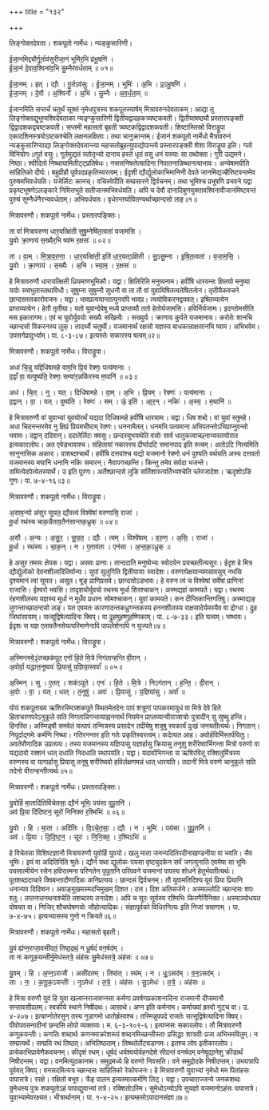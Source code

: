 +++
title = "१३२"

+++


लिङ्गोक्तदेवताः। शकपूतो नार्मेधः। न्यङ्कुसारिणी।

ई॒जा॒नमिद्द्यौर्गू॒र्ताव॑सुरीजा॒नं भूमि॑र॒भि प्र॑भू॒षणि॑ ।  
ई॒जा॒नं दे॒वाव॒श्विना॑व॒भि सु॒म्नैर॑वर्धताम् ॥ ०१॥

ई॒जा॒नम् । इत् । द्यौः । गू॒र्तऽव॑सुः । ई॒जा॒नम् । भूमिः॑ । अ॒भि । प्र॒ऽभू॒षणि॑ ।  
ई॒जा॒नम् । दे॒वौ । अ॒श्विनौ॑ । अ॒भि । सु॒म्नैः । अ॒व॒र्ध॒ता॒म् ॥

ईजानमिति सप्तर्चं चतुर्थं सूक्तं नृमेधपुत्रस्य शकपूतस्यार्षम् मित्रावरुनदेवताकम्। आद्या तु लिङ्गोक्तद्युभूम्यश्विदेवताका न्यङ्ग्कुसारिणी द्वितीयद्वादहकत्र्यष्टकवती। द्वितीयाषष्ठ्यौ प्रस्तारपङ्क्ती द्विद्वादशकद्व्यष्टकवती। सप्तमी महासतो बृहती त्र्यष्टकद्विद्वादशकवती। शिष्टास्तिस्रो विराड्रूपा एकादशिनस्त्रयोऽष्टकश्चेति लक्षनलक्षिताः। तथा चानुक्रान्तम्। ईजानं शकपूतो नार्मेधो मैत्रावरुनं न्यङ्कुसारिण्याद्या लिङ्गोक्तदेवतान्त्या महासतोब्रुहत्युपाद्योपान्त्ये प्रस्तारपङ्क्ती शेशा विराड्रूपा इति। गतो विनियोगः॥गूर्त वसुः। गूर्तमुद्यतं स्तोतृभ्यो दानाय हस्ते धृतं वसु धनं यस्याः सा तथोक्ता। गुरी उद्यमने। निष्ठा। श्वीदितो निष्थायामितीट्ट्प्रतिषेधः। नसत्तनिषत्तेत्यादिना निपातनान्निष्थानत्वाभावः। अन्येषामपीति सांहितिको दीर्घः। बहुव्रीहौ पूर्वपदप्रकृतिस्वरत्वम्। ईदृशी द्यौर्द्युलोकाभिमानिनी देवते जानमिद्यज्हैरिष्टवन्तमेव पुरुषमभिवर्धयति। यजेर्लिटः कानच्। वचिस्वेपीति सम्प्रसारने द्विर्वचनम्। तथा भूमिश्च प्रभूषणि प्रभवने यद्वा प्रकृष्टभूषणेऽलङ्कारे निमित्तभुते सतीजानमभिवर्धयति। अपि च देवौ दानादिबुणयुक्तावश्विनावीजानमिष्टवन्तं पुरुषं सुम्नैर्धनैरभ्यवर्धताम्। अभिवर्धयतः। वृधेरन्तर्घावितण्यर्थाच्छान्दसो लङ्॥१॥

मित्रावरुणौ। शकपूतो नार्मेधः। प्रस्तारपङ्क्तिः।

ता वां॑ मित्रावरुणा धार॒यत्क्षि॑ती सुषु॒म्नेषि॑त॒त्वता॑ यजामसि ।  
यु॒वोः क्रा॒णाय॑ स॒ख्यैर॒भि ष्या॑म र॒क्षसः॑ ॥ ०२॥

ता । वा॒म् । मि॒त्रा॒व॒रु॒णा॒ । धा॒र॒यत्क्षि॑ती॒ इति॑ धा॒र॒यत्ऽक्षि॑ती । सु॒ऽसु॒म्ना । इ॒षि॒त॒त्वता॑ । य॒जा॒म॒सि॒ ।  
यु॒वोः । क्रा॒णाय॑ । स॒ख्यैः । अ॒भि । स्या॒म॒ । र॒क्षसः॑ ॥

हे मित्रावरुणौ धारायत्क्षिती ध्रियमाणभूमिकौ। यद्वा। क्षितिरिति मनुष्यनाम। हवींषि धारयन्तः क्षितयो मनुष्या ययोः स्व्वभुतास्तथाविधौ। सुषुम्ना सुषुम्नौ सुधनौ वा ता तौ वां युवामिषितत्वतेषितत्वेन। तृतीयैकवचने छान्दसस्तकारोपजनः। यद्वा। भावप्रत्ययान्तात्पुनरपि भावप्र। त्ययोविकरनद्वयवत्। इषितव्यत्वेन प्राप्तव्यत्वेन। हेतौ तृतीया। यतो युवान्देवेषु मध्ये प्राप्तव्यौ ततो हेतोर्यजामसि। हविर्भिर्यजामः। इदन्तोमसीति मस इकारागमः। एवं च युवोर्युवयोः सख्यैः सखित्वैः । सख्युर्यः। क्राणाय कुर्वते यजमानाय। करोतेः शानचि च्छान्दसो विकरनस्य लुक्। तादर्थ्ये चतुर्थी। यजमानार्थं रक्षसो यज्ञस्य बाधकान्राक्षसानभि ष्याम। अभिभवेम। उपसर्गप्रादुर्भ्याम्। पा. ८-३-८७। इत्यस्तेः सकारस्य षत्वम्॥२॥

मित्रावरुणौ। शकपूतो नार्मेधः। विराड्रूपा।

अधा॑ चि॒न्नु यद्दिधि॑षामहे वाम॒भि प्रि॒यं रेक्णः॒ पत्य॑मानाः ।  
द॒द्वाँ वा॒ यत्पुष्य॑ति॒ रेक्णः॒ सम्वा॑र॒न्नकि॑रस्य म॒घानि॑ ॥ ०३॥

अध॑ । चि॒त् । नु । यत् । दिधि॑षामहे । वा॒म् । अ॒भि । प्रि॒यम् । रेक्णः॑ । पत्य॑मानाः ।  
द॒द्वान् । वा॒ । यत् । पुष्य॑ति । रेक्णः॑ । सम् । ऊं॒ इति॑ । आ॒र॒न् । नकिः॑ । अ॒स्य॒ । म॒घानि॑ ॥

हे मित्रावरुणौ वां युवाभ्यां युवयोरर्थं यद्यदा दिधिषामहे हवींषि धारयामः। यद्वा। धिष शब्दे। वां युवां स्तुमहे। अधा चिदनन्तरमेव नु क्षिप्रं प्रियमभीष्टम् रेक्णः। धननामैतत्। धनमभि पत्यमाना अभिपतन्तोऽभिप्राप्नुवन्तो भवामः। दद्वान् ददिवान्। ददातेर्लिटः क्वसुः। छन्दस्युभयथेति वसोः सार्व धातुकत्वाच्छ्नाभ्यस्तयोरात इत्यकारलोपः। अत एवेडभावाश्च। संहितायां नकारस्य दीर्घादटि समानपाद इति रुत्वम्। अतोऽटि नित्यमिति सानुनासिक अकारः। वाशब्दश्चार्थे। हवींषि दत्तवांश्च यद्यो यजमानो रेक्णो धनं पुश्यति वर्थयति अस्य दत्तवतो यजमानस्य मघानि धनानि नकिः समारन्। नैवापगच्छन्ति। किन्तु तमेव सर्वदा भजन्ते। समित्येदपेत्येतस्यार्थे। उ इति पूरणः। अर्तेश्छान्दसे लुङि सर्तिशास्त्यर्तिभ्यश्चेति च्लेरजादेशः। ऋदृशोऽङि गुणः। पा. ७-४-१६॥३॥

मित्रावरुणौ। शकपूतो नार्मेधः। विराड्रूपा।

अ॒साव॒न्यो अ॑सुर सूयत॒ द्यौस्त्वं विश्वे॑षां वरुणासि॒ राजा॑ ।  
मू॒र्धा रथ॑स्य चाक॒न्नैताव॒तैन॑सान्तक॒ध्रुक् ॥ ०४॥

अ॒सौ । अ॒न्यः । अ॒सु॒र॒ । सू॒य॒त॒ । द्यौः । त्वम् । विश्वे॑षाम् । व॒रु॒ण॒ । अ॒सि॒ । राजा॑ ।  
मू॒र्धा । रथ॑स्य । चा॒क॒न् । न । ए॒ताव॑ता । एन॑सा । अ॒न्त॒क॒ऽध्रुक् ॥

हे असुर तमसः क्षेपक। यद्वा। असवः प्रानाः। तान्ददाति मनुष्येभ्यः स्वोदयेन प्रयच्छतीत्यसुरः। ईदृश हे मित्र द्यौर्द्युलोको देवनशीलादितिर्वान्यः। सुपां सुलुगिति द्वितीयायाः स्वादेशः। वरुणापेक्षयान्यमसावसुम् नभसि दृश्यमानं त्वां सूयत। असूत। षूङ् प्राणिप्रसवे। छान्दसोऽडभावः। हे वरुन त्वं च विश्वेषां सर्वेषां प्राणिनां राजासि। ईश्वरो भवसि। तादृशयोर्युवयो रथस्य मूर्धा शिरश्चाकन्। अस्मद्यज्ञं कामयते। यद्वा। रथस्य रंहणशीलस्य यज्ञस्य मूर्धा न मूर्धेव प्रधानः सोमश्चाकन्। युवां कामयते। कन दीप्तिकान्तिगतिषु। अस्माद्यङ् लुगन्ताच्छादन्दसो लङ्। यत एवमतः कारणादन्तकध्रुगन्तकस्य हननशीलस्य राक्षसादेर्यमस्यैव वा द्रोग्धा। द्रुह जिघांसायाम्। सत्सूद्विषेत्यादिना क्विप्। वा द्रुहमुहष्णुहष्णिकाम्। पा. ८-७-३३। इति घत्वम्। भष्भावः। ईदृशः स यज्ञ एतावतैनसेयत्परिमाणेनापि पापलेशेनापि न युज्यते॥४॥

मित्रावरुणौ। शकपूतो नार्मेधः। विराड्रूपा।

अ॒स्मिन्त्स्वे॒३॒॑तच्छक॑पूत॒ एनो॑ हि॒ते मि॒त्रे निग॑तान्हन्ति वी॒रान् ।  
अ॒वोर्वा॒ यद्धात्त॒नूष्ववः॑ प्रि॒यासु॑ य॒ज्ञिया॒स्वर्वा॑ ॥ ०५॥

अ॒स्मिन् । सु । ए॒तत् । शक॑ऽपूते । एनः॑ । हि॒ते । मि॒त्रे । निऽग॑तान् । ह॒न्ति॒ । वी॒रान् ।  
अ॒वोः । वा॒ । यत् । धात् । त॒नूषु॑ । अवः॑ । प्रि॒यासु॑ । य॒ज्ञिया॑सु । अर्वा॑ ॥

योयं शकपूताख्य ऋशिरस्मिञ्शकपूते स्थितमेतदेनः पापं शत्रूणां पापकरमायुधं वा मित्रे देवे हिते हिताचरणपरेऽनुकूले सति निगतान्निगन्तव्याह्नननार्थं नियमेन प्राप्तव्यान्वीराञ्शत्रोः पुत्रादीन् सु सुष्थु हन्ति। हिनस्ति। अस्मिन्नृषौ समवेतं यत्पापं तन्मित्रस्य प्रसादेन तदीयेषु शत्रुषु स्वकार्यं दुःखं जनयतीत्यर्थः। निगतान्। निपूर्दाद्गमेः कर्मणि निष्था। गतिरनन्तर इति गतेः प्रकृतिस्वरत्वम्। कदेत्यत आह। अवोर्हविर्भिस्तर्पयितुः। अवतेरौणादिक उप्रत्ययः। तस्य यजमानस्य यज्ञियासु यज्ञार्हासु क्रियासु तनूशु शरीरेष्वार्भिगन्ता मित्रो वरुणो वा यद्यदावो रक्शनं धात् दधाति निदधाति स्थापयति। यद्वा। यदार्वाभिगन्ता स ऋषिरवितू रक्शितुर्मित्रस्य वरुणस्य वा यागार्हासु प्रियासु तनूषु शरीरेष्ववो हविर्लक्षणमन्नं धात् धारयति। तदानीं मित्रे वरुणे चानुकूले सति तदेनो वीरान्हन्तीत्यर्थः॥५॥

मित्रावरुणौ। शकपूतो नार्मेधः। प्रस्तारपङ्क्तिः।

यु॒वोर्हि मा॒तादि॑तिर्विचेतसा॒ द्यौर्न भूमिः॒ पय॑सा पुपू॒तनि॑ ।  
अव॑ प्रि॒या दि॑दिष्टन॒ सूरो॑ निनिक्त र॒श्मिभिः॑ ॥ ०६॥

यु॒वोः । हि । मा॒ता । अदि॑तिः । वि॒ऽचे॒त॒सा॒ । द्यौः । न । भूमिः॑ । पय॑सा । पु॒पू॒तनि॑ ।  
अव॑ । प्रि॒या । दि॒दि॒ष्ट॒न॒ । सूरः॑ । नि॒नि॒क्त॒ । र॒श्मिऽभिः॑ ॥

हे विचेतसा विशिष्टज्ञानौ मित्रावरुणौ युवोर्हि युवयो। खलु माता जनन्यदितिरदीनाखण्डनीया वा भवति। सैव भूमिः। इयं वा अदितिरिति श्रुतेः। द्यौर्न यथा द्युलोकः पयसा वृष्ट्युदकेन सर्वं जगत्पुनाति एवमेषा सा भूमिः पयसात्मीयेन रसेन हविरात्मना परिणतेन पुपूतानि परिपवने यजमानां पापस्य शोधने हेतुर्भवतीत्यर्थः। पूतशब्दादाचारे क्विबन्तादौणादिकः कनिप्रत्ययः। छान्दसं द्विर्वचनम्। तौ युवामतिदिश्य यूयं प्रिया प्रियानि धनान्यव दिदिष्वन। अवाङ्मुखमस्मदभिमुखम् दिशत। दत्त। दिश अतिसर्जने। अस्माल्लोटि च्छान्दसः शपः श्लुः। तप्तनप्तनथनाश्चेति तशब्दस्य तनादेशः। अपि च सूरः सूर्यस्य रश्मिभिः किरणैर्निनिक्त। अस्माञ्योधयत पोषयत वा। णिजिर् शौचपोषणयोः जौहोत्यादिकः। संज्ञापूर्वको विधिरनित्यः इति निजां त्रयाणाम् । पा. ७-४-७५। इत्यभ्यासस्य गुणो न क्रियते॥६॥

मित्रावरुणौ। शकपूतो नार्मेधः। महासतो बृहती।

यु॒वं ह्य॑प्न॒राजा॒वसी॑दतं॒ तिष्ठ॒द्रथं॒ न धू॒र्षदं॑ वन॒र्षद॑म् ।  
ता नः॑ कणूक॒यन्ती॑र्नृ॒मेध॑स्तत्रे॒ अंह॑सः सु॒मेध॑स्तत्रे॒ अंह॑सः ॥ ०७॥

यु॒वम् । हि । अ॒प्न॒ऽराजौ॑ । असी॑दतम् । तिष्ठ॑त् । रथ॑म् । न । धूः॒ऽसद॑म् । व॒न॒ऽसद॑म् ।  
ताः । नः॒ । क॒णू॒क॒ऽयन्तीः॑ । नृ॒ऽमेधः॑ । त॒त्रे॒ । अंह॑सः । सु॒ऽमेधः॑ । त॒त्रे॒ । अंह॑सः ॥

हे मित्रा वरुणौ युवं हि युवा खल्वप्नराजावप्नसा कर्मणा प्रवर्षणप्रकाशनादिना राजमानौ दीप्यमानौ सन्तावसीदतम्। स्वकीये स्थाने निषीदथः। आसाथे। अप्न इति कर्मनाम। कर्माख्यां ह्रस्वो नुट्च वा। उ. ४-२०७। इत्याप्नोतेरसुन् तस्य नुडागमो धातोर्ह्रस्वश्च। तस्मिन्नुपपदे राजतेः सत्सूद्विषेत्यादिना क्विप्। पीवोपवसनादीनां छन्दसि लोपो व्यक्तव्यः। म. ६-३-१०९-६। इत्यप्नसः सकारलोपः। तौ मित्रावरुणौ कणूकयन्तीः। कणतिः शब्दार्थः कणनमाक्रोशरूपं शब्दनमिच्छन्तीस्ताः प्रसिद्धाः शात्रवीः प्रजा अभिभमवितुम्। न सम्प्रत्यर्थे। सम्प्रति रथं तिष्ठत्। अभितिष्ठताम्। तिष्थतेर्लेट्यडागमः। इतश्च लोप इतीकारलोपः। प्रत्येकाभिप्रायेणैकवचनम्। कीदृशं रथम्। धूर्षदं धर्यश्वयोर्वहनदेशे सीदन्तं वनर्षदम् वनेषूद्यानेशु क्रीडार्थं निषीदन्तम्। यद्वा। वनमित्युदकानाम। समुद्रमध्ये हि वरुणो निवसति। वने समुद्रोदके निषीदन्तम्। उभयत्रापि पूर्ववत् क्विप्। वनसदमित्यत्र च्छान्दसः सांहितिको रेफोपजनः। हे मित्रावरुणौ युवाभ्यां नृमेधो मम पितांहसः पापात्तत्रे। ररक्षे। रक्षितो बभूव। त्रैङ् पालन इत्यस्मात्कर्मणि लिट्। यद्वा। उपचाराज्जन्ये जनकशब्दः न्रुमेधस्य पुत्रः शकपूतोऽहं पापाद्युवाभ्यां तत्रे। रक्शितोऽस्मि। सुमेधोऽन्योऽपि सुयज्ञो यजमानोऽहंसः पापात्तत्रे। युवाभ्यामेवरक्ष्यत। भीत्रार्थानाम्। पा. १-४-२५। इत्यम्हसोऽपादानसंज्ञा॥७॥